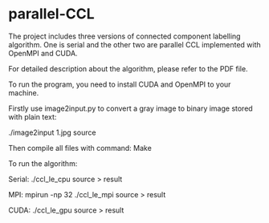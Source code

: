 # parallel-CCL

The project includes three versions of connected component labelling algorithm. One is serial and the other two are parallel CCL implemented with OpenMPI and CUDA.

For detailed description about the algorithm, please refer to the PDF file.

To run the program, you need to install CUDA and OpenMPI to your machine.

Firstly use image2input.py to convert a gray image to binary image stored with plain text:

./image2input 1.jpg source

Then compile all files with command: Make

To run the algorithm:

Serial: ./ccl_le_cpu source > result

MPI: mpirun -np 32 ./ccl_le_mpi source > result

CUDA: ./ccl_le_gpu source > result

